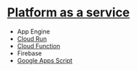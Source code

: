 # [Platform as a service](Platform%20as%20a%20service.md)
* App Engine
* [Cloud Run]()
* [Cloud Function]()
* Firebase
* [Google Apps Script]()
